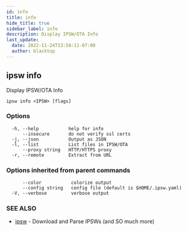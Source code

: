 ```yaml
---
id: info
title: info
hide_title: true
sidebar_label: info
description: Display IPSW/OTA Info
last_update:
  date: 2022-11-24T13:58:11-07:00
  author: blacktop
---
```

## ipsw info

Display IPSW/OTA Info

```
ipsw info <IPSW> [flags]
```

### Options

```
  -h, --help           help for info
      --insecure       do not verify ssl certs
  -j, --json           Output as JSON
  -l, --list           List files in IPSW/OTA
      --proxy string   HTTP/HTTPS proxy
  -r, --remote         Extract from URL
```

### Options inherited from parent commands

```
      --color           colorize output
      --config string   config file (default is $HOME/.ipsw.yaml)
  -V, --verbose         verbose output
```

### SEE ALSO

* [ipsw](/docs/cli/ipsw)	 - Download and Parse IPSWs (and SO much more)

